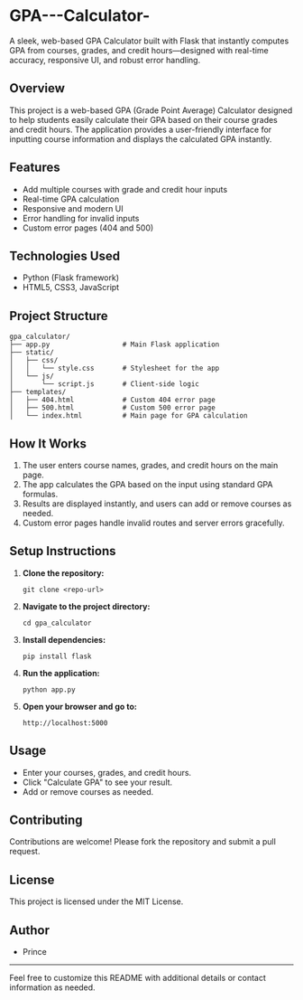 # GPA---Calculator-
A sleek, web-based GPA Calculator built with Flask that instantly computes GPA from courses, grades, and credit hours—designed with real-time accuracy, responsive UI, and robust error handling.

## Overview
This project is a web-based GPA (Grade Point Average) Calculator designed to help students easily calculate their GPA based on their course grades and credit hours. The application provides a user-friendly interface for inputting course information and displays the calculated GPA instantly.

## Features
- Add multiple courses with grade and credit hour inputs
- Real-time GPA calculation
- Responsive and modern UI
- Error handling for invalid inputs
- Custom error pages (404 and 500)

## Technologies Used
- Python (Flask framework)
- HTML5, CSS3, JavaScript

## Project Structure
```
gpa_calculator/
├── app.py                  # Main Flask application
├── static/
│   ├── css/
│   │   └── style.css       # Stylesheet for the app
│   └── js/
│       └── script.js       # Client-side logic
├── templates/
│   ├── 404.html            # Custom 404 error page
│   ├── 500.html            # Custom 500 error page
│   └── index.html          # Main page for GPA calculation
```

## How It Works
1. The user enters course names, grades, and credit hours on the main page.
2. The app calculates the GPA based on the input using standard GPA formulas.
3. Results are displayed instantly, and users can add or remove courses as needed.
4. Custom error pages handle invalid routes and server errors gracefully.

## Setup Instructions
1. **Clone the repository:**
   ```
   git clone <repo-url>
   ```
2. **Navigate to the project directory:**
   ```
   cd gpa_calculator
   ```
3. **Install dependencies:**
   ```
   pip install flask
   ```
4. **Run the application:**
   ```
   python app.py
   ```
5. **Open your browser and go to:**
   ```
   http://localhost:5000
   ```

## Usage
- Enter your courses, grades, and credit hours.
- Click "Calculate GPA" to see your result.
- Add or remove courses as needed.

## Contributing
Contributions are welcome! Please fork the repository and submit a pull request.

## License
This project is licensed under the MIT License.

## Author
- Prince 

---
Feel free to customize this README with additional details or contact information as needed.
